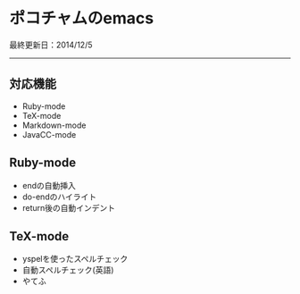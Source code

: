 # ポコチャムのemacs
最終更新日：2014/12/5
***
## 対応機能

+ Ruby-mode  
+ TeX-mode
+ Markdown-mode
+ JavaCC-mode

## Ruby-mode

+ endの自動挿入
+ do-endのハイライト
+ return後の自動インデント

## TeX-mode

+ yspelを使ったスペルチェック
+ 自動スペルチェック(英語)
+ やてふ


